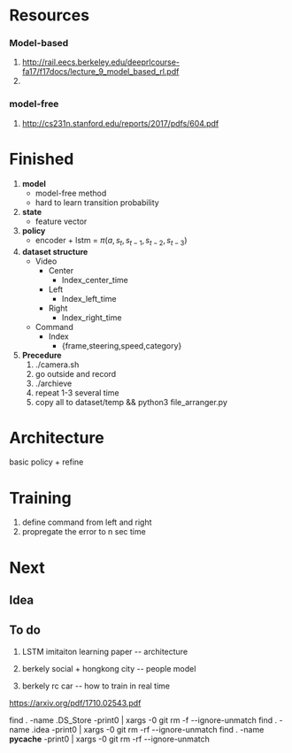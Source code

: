 
# Resources
### Model-based
1. http://rail.eecs.berkeley.edu/deeprlcourse-fa17/f17docs/lecture_9_model_based_rl.pdf
2. 
### model-free
1. http://cs231n.stanford.edu/reports/2017/pdfs/604.pdf

# Finished
1. __model__
    - model-free method
    - hard to learn transition probability
2. __state__
    - feature vector
3. __policy__
    - encoder + lstm = $\pi(a,s_t,s_{t-1},s_{t-2},s_{t-3})$ 
4. __dataset structure__
    - Video
        - Center
            - Index_center_time
        - Left
            - Index_left_time
        - Right
            - Index_right_time
    - Command
        - Index
            - {frame,steering,speed,category}
5. __Precedure__ 
    1. ./camera.sh
    2. go outside and record
    3. ./archieve
    4. repeat 1-3 several time
    5. copy all to dataset/temp && python3 file_arranger.py
  



# Architecture

basic policy + refine 

# Training

1. define command from left and right
1. propregate the error to n sec time


# Next
## Idea

## To do
1. LSTM imitaiton learning paper --  architecture

2. berkely social + hongkong city -- people model

3. berkely rc car -- how to train in real time






https://arxiv.org/pdf/1710.02543.pdf








find . -name .DS_Store -print0 | xargs -0 git rm -f --ignore-unmatch
find . -name .idea -print0 | xargs -0 git rm -rf --ignore-unmatch
find . -name __pycache__ -print0 | xargs -0 git rm -rf --ignore-unmatch